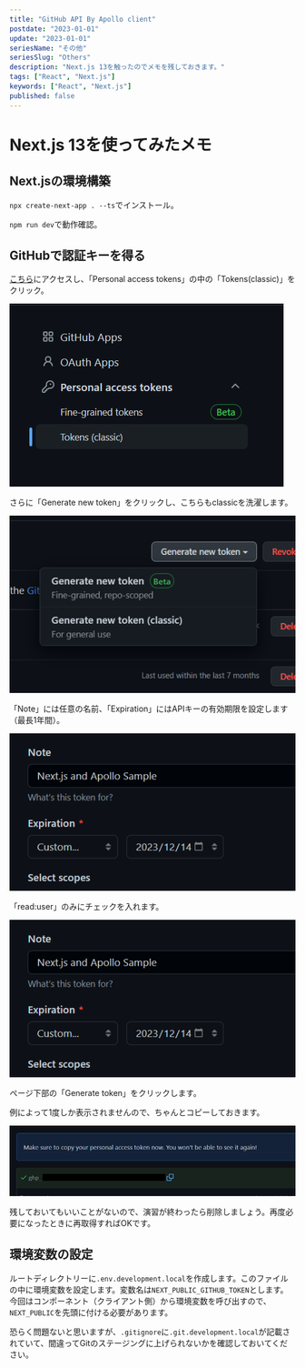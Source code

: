 ```yaml
---
title: "GitHub API By Apollo client"
postdate: "2023-01-01"
update: "2023-01-01"
seriesName: "その他"
seriesSlug: "Others"
description: "Next.js 13を触ったのでメモを残しておきます。"
tags: ["React", "Next.js"]
keywords: ["React", "Next.js"]
published: false
---
```


# Next.js 13を使ってみたメモ

## Next.jsの環境構築

`npx create-next-app . --ts`でインストール。

`npm run dev`で動作確認。

## GitHubで認証キーを得る

[こちら](https://github.com/settings/apps)にアクセスし、「Personal access tokens」の中の「Tokens(classic)」をクリック。

![](./images/image01.png)

さらに「Generate new token」をクリックし、こちらもclassicを洗濯します。

![](./images/image02.png)

「Note」には任意の名前、「Expiration」にはAPIキーの有効期限を設定します（最長1年間）。

![](./images/image03.png)

「read:user」のみにチェックを入れます。

![](./images/image03.png)

ページ下部の「Generate token」をクリックします。

例によって1度しか表示されませんので、ちゃんとコピーしておきます。

![](./images/image05.png)

残しておいてもいいことがないので、演習が終わったら削除しましょう。再度必要になったときに再取得すればOKです。

## 環境変数の設定

ルートディレクトリーに`.env.development.local`を作成します。このファイルの中に環境変数を設定します。変数名は`NEXT_PUBLIC_GITHUB_TOKEN`とします。今回はコンポーネント（クライアント側）から環境変数を呼び出すので、`NEXT_PUBLIC`を先頭に付ける必要があります。

恐らく問題ないと思いますが、`.gitignore`に`.git.development.local`が記載されていて、間違ってGitのステージングに上げられないかを確認しておいてください。